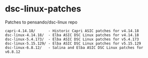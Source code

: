 # dsc-linux-patches
Patches to pensando/dsc-linux repo

```
capri-4.14.18/      - Historic Capri ASIC patches for v4.14.18
dsc-linux-4.14.18/  - Elba ASIC DSC Linux patches for v4.14.18
dsc-linux-5.4.173/  - Elba ASIC DSC Linux patches for v5.4.173
dsc-linux-5.15.129/ - Elba ASIC DSC Linux patches for v5.15.129
dsc-linux-6.8.12/   - Salina and Elba ASIC DSC Linux patches for v6.8.12
```
